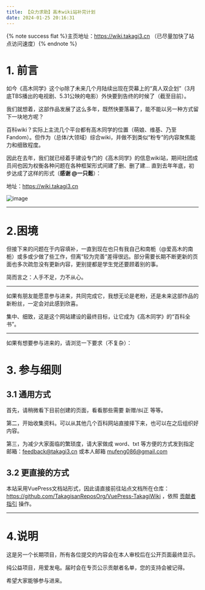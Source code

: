 ```yaml
---
title: 【众力求助】高木wiki站补完计划
date: 2024-01-25 20:16:31 
---
```


{% note success flat %}主页地址：https://wiki.takagi3.cn （已尽量加快了站点访问速度）{% endnote %}

# 1. 前言

如今《高木同学》这个ip除了未来几个月陆续出现在荧幕上的“真人双企划”（3月底TBS播出的电视剧、5.31公映的电影）外快要到告终的时候了（截至目前）。

我们就想着，这部作品发展了这么多年，既然快要落幕了，能不能以另一种方式留下一块地方呢？

百科wiki？实际上主流几个平台都有高木同学的位置（萌娘、维基、乃至Fandom）。但作为（总体/大领域）综合wiki，并做不到类似“粉专”的内容聚焦能力和细致程度。

因此在去年，我们就已经着手建设专门的《高木同学》的信息wiki站，期间社团成员间也因为权衡各种问题在各种框架形式间建了删、删了建... 直到去年年底，初步达成了这样的形式（**感谢 @一只鬆**）：

地址：https://wiki.takagi3.cn

![image](https://img.aurorainic.top/i/2024/01/25/xgrjkm.webp)

---

# 2.困境

但接下来的问题在于内容填补，一直到现在也只有我自己和南栀（@爱高木的南栀）或多或少做了些工作，但离“较为完善”差得很远。部分需要长期不断更新的页面也多次疏忽没有更新内容，更别提都是学生党还要顾着别的事。

简而言之：人手不足，力不从心。

---

如果有朋友能愿意参与进来，共同完成它，我想无论是老粉，还是未来这部作品的新粉丝，一定会对此感到欣喜。

集中、细致，这是这个网站建设的最终目标，让它成为《高木同学》的“百科全书”。

---

如果有想要参与进来的，请浏览一下要求（不复杂）：

# 3. 参与细则

## 3.1 通用方式 

首先，请稍微看下目前创建的页面，看看那些需要 新赠/纠正 等等。

第二，开始收集资料。可以从其他几个百科网站直接择下来，也可以在之后组织好内容。

第三，为减少大家面临的繁琐度，请大家做成 word、txt 等方便的方式发到指定邮箱：feedback@takagi3.cn 或本人邮箱 mufeng086@gmail.com

## 3.2 更直接的方式

本站采用VuePress文档站形式，因此请直接前往站点文档所在仓库：https://github.com/TakagisanReposOrg/VuePress-TakagiWiki ，依照 [贡献者指引](https://wiki.takagi3.cn/guide/Start.html) 操作。

---

# 4.说明

这是另一个长期项目，所有各位提交的内容会在本人审校后在公开页面最终显示。

纯公益项目，用爱发电。届时会在专页公示贡献者名单，您的支持会被记得。

希望大家能够参与进来。

